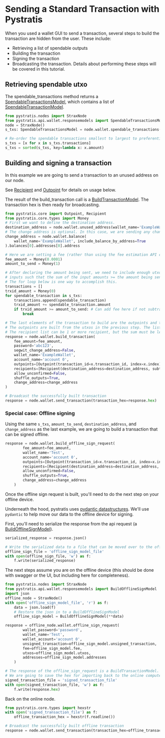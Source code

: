 Sending a Standard Transaction with Pystratis
=============================================
When you used a wallet GUI to send a transaction, several steps to build the transaction are hidden from the user.
These include:
- Retrieving a list of spendable outputs
- Building the transaction
- Signing the transaction
- Broadcasting the transaction. Details about performing these steps will be covered in this tutorial.

## Retrieving spendable utxo
The spendable_transactions method returns a [SpendableTransactionsModel](https://pystratis.readthedocs.io/en/latest/source/pystratis.api.wallet.html?pystratis.api.wallet.responsemodels.spendabletransactionsmodel.SpendableTransactionsModel#pystratis.api.wallet.responsemodels.spendabletransactionsmodel.SpendableTransactionsModel), 
which contains a list of [SpendableTransactionModel](https://pystratis.readthedocs.io/en/latest/source/pystratis.api.wallet.html?pystratis.api.wallet.responsemodels.spendabletransactionsmodel.SpendableTransactionsModel#pystratis.api.wallet.responsemodels.spendabletransactionsmodel.SpendableTransactionModel). 

```python
from pystratis.nodes import StraxNode
from pystratis.api.wallet.responsemodels import SpendableTransactionsModel
node = StraxNode()
s_txs: SpendableTransactionsModel = node.wallet.spendable_transactions(wallet_name='ExampleWallet')

# Re-order the spendable transactions smallest to largest to preferentially use low value utxos.
s_txs = [x for x in s_txs.transactions]
s_txs = sorted(s_txs, key=lambda x: x.amount)
```
## Building and signing a transaction
In this example we are going to send a transaction to an unused address on our node.

See [Recipient](https://pystratis.readthedocs.io/en/latest/source/pystratis.core.html#module-pystratis.core.recipient) and [Outpoint](https://pystratis.readthedocs.io/en/latest/source/pystratis.core.html#module-pystratis.core.outpoint) for details on usage below.

The result of the build_transaction call is a [BuildTransactionModel](https://pystratis.readthedocs.io/en/latest/source/pystratis.api.global_responsemodels.html#pystratis.api.global_responsemodels.buildtransactionmodel.BuildTransactionModel). The transaction hex is then ready for broadcasting. 
```python
from pystratis.core import Outpoint, Recipient
from pystratis.core.types import Money
# First we want to define the destination address.
destination_address = node.wallet.unused_address(wallet_name='ExampleWallet')
# The change address is optional. In this case, we are sending any change back to an adress that has a balance.
change_address = node.wallet.balance(
    wallet_name='ExampleWallet', include_balance_by_address=True
).balances[0].addresses[0].address

# Here we are setting a fee (rather than using the fee estimation API call).
fee_amount = Money(0.0001)
amount_to_send = Money(1)

# After declaring the amount being sent, we need to include enough utxos as transaction 
# inputs such that the sum of the input amounts >= the amount being sent.
# The for loop below is one way to accomplish this. 
transactions = []
trxid_amount = Money(0)
for spendable_transaction in s_txs:
    transactions.append(spendable_transaction)
    trxid_amount += spendable_transaction.amount
    if trxid_amount >= amount_to_send: # Can add fee here if not subtracting from amount below.
        break

# The last elements of the transaction to build are the outpoints and the recipients.
# The outpoints are built from the utxos in the previous step. The list comprehension below does this efficiently.
# The recipient list can be 1 or more recipient, but the sum must be less than the amount contained in included utxos.
response = node.wallet.build_transaction(
    fee_amount=fee_amount,
    password='abc123',
    segwit_change_address=False,
    wallet_name='ExampleWallet',
    account_name='account 0',
    outpoints=[Outpoint(transaction_id=x.transaction_id, index=x.index) for x in transactions],
    recipients=[Recipient(destination_address=destination_address, subtraction_fee_from_amount=True, amount=amount_to_send)],
    allow_unconfirmed=False,
    shuffle_outputs=True,
    change_address=change_address
)

# Broadcast the successfully built transaction
response = node.wallet.send_transaction(transaction_hex=response.hex)
```
### Special case: Offline signing
Using the same `s_txs`, `amount_to_send`, `destination_address`, and `change_address` as the last example, we are going to build a transaction that can be signed offline.
```python
response = node.wallet.build_offline_sign_request(
        fee_amount=fee_amount,
        wallet_name='Test',
        account_name='account 0',
        outpoints=[Outpoint(transaction_id=x.transaction_id, index=x.index) for x in transactions],
        recipients=[Recipient(destination_address=destination_address, subtraction_fee_from_amount=True, amount=amount_to_send)],
        allow_unconfirmed=False,
        shuffle_outputs=True,
        change_address=change_address
    )
```
Once the offline sign request is built, you'll need to do the next step on your offline device.

Underneath the hood, pystratis uses [pydantic datastructures](https://pydantic-docs.helpmanual.io/). We'll use `pydantic` to help move our data to the offline device for signing.

First, you'll need to serialize the response from the api request (a [BuildOfflineSignModel](https://pystratis.readthedocs.io/en/latest/source/pystratis.api.global_responsemodels.html#pystratis.api.global_responsemodels.buildofflinesignmodel.BuildOfflineSignModel)).
```python
serialized_response = response.json()

# Write the serialized data to a file that can be moved over to the offline device with a thumbdrive.
offline_sign_file = 'offline_sign_model_file'
with open(offline_sign_file, 'w') as f:
    f.write(serialized_response)
```

The next steps assume you are on the offline device (this should be done with swagger or the UI, but including here for completeness).
```python
from pystratis.nodes import StraxNode
from pystratis.api.wallet.responsemodels import BuildOfflineSignModel
import json
offline_node = StraxNode()
with open('offline_sign_model_file', 'r') as f:
    data = json.load(f)
    # Restore the json in to a BuildOfflineSignModel
    offline_sign_model = BuildOfflineSignModel(**data)

response = offline_node.wallet.offline_sign_request(
        wallet_password='password',
        wallet_name='Test',
        wallet_account='account 0',
        unsigned_transaction=offline_sign_model.unsigned_transaction,
        fee=offline_sign_model.fee,
        utxos=offline_sign_model.utxos,
        addresses=offline_sign_model.addresses
    )

# The response of the offline_sign_request is a BuildTransactionModel. 
# We are going to save the hex for importing back to the online computer for broadcasting.
signed_transaction_file = 'signed_transaction_file'
with open(signed_transaction_file, 'w') as f:
    f.write(response.hex)
```

Back on the online node.
```python
from pystratis.core.types import hexstr
with open('signed_transaction_file') as f:
    offline_transaction_hex = hexstr(f.readline())

# Broadcast the successfully built offline transaction
response = node.wallet.send_transaction(transaction_hex=offline_transaction_hex)
```